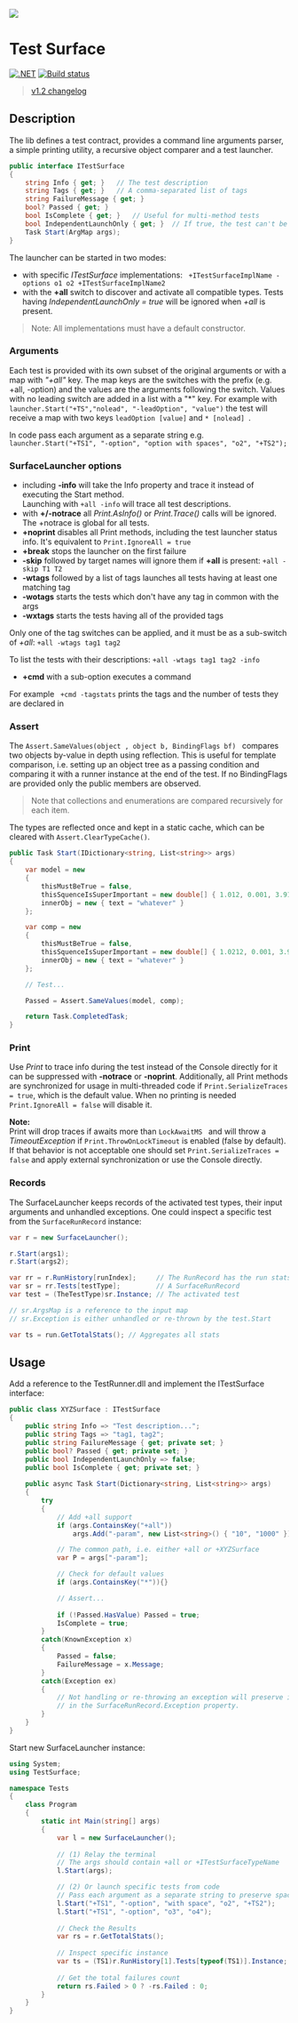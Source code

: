 ﻿
![](TestSurface.png)

# Test Surface

[![.NET](https://github.com/arsuq/TestSurface/actions/workflows/dotnet.yml/badge.svg)](https://github.com/arsuq/TestSurface/actions/workflows/dotnet.yml)
[![Build status](https://ci.appveyor.com/api/projects/status/744v953l9v35b05a?svg=true)](https://ci.appveyor.com/project/arsuq/files-5y6ur)
> [v1.2 changelog](CHANGELOG.md)

## Description

The lib defines a test contract, provides a command line arguments parser, a simple printing utility, 
a recursive object comparer and a test launcher. 

```csharp
public interface ITestSurface
{
    string Info { get; }   // The test description
    string Tags { get; }   // A comma-separated list of tags 
    string FailureMessage { get; }
    bool? Passed { get; }  
    bool IsComplete { get; }   // Useful for multi-method tests
    bool IndependentLaunchOnly { get; }  // If true, the test can't be started with +all
    Task Start(ArgMap args);
}
``` 

The launcher can be started in two modes:

- with specific *ITestSurface* implementations: ``` +ITestSurfaceImplName -options o1 o2 +ITestSurfaceImplName2```
- with the **+all** switch to discover and activate all compatible types. Tests having *IndependentLaunchOnly = true* will be 
  ignored when *+all* is present.

> Note: All implementations must have a default constructor.

### Arguments

Each test is provided with its own subset of the original arguments or with a map with *"+all"* key.
The map keys are the switches with the prefix (e.g. +all, -option) and the values are the arguments following the switch.
Values with no leading switch are added in a list with a "*" key. For example with
``` launcher.Start("+TS","nolead", "-leadOption", "value") ``` the test will receive a map with two keys
```leadOption [value]``` and ```* [nolead] ```.  

In code pass each argument as a separate string e.g.
```launcher.Start("+TS1", "-option", "option with spaces", "o2", "+TS2"); ```

### SurfaceLauncher options

- including **-info** will take the Info property and trace it instead of executing the Start method.   
  Launching with ```+all -info```  will trace all test descriptions.
- with **+/-notrace** all *Print.AsInfo()* or *Print.Trace()* calls will be ignored. The +notrace is global for all tests.
- **+noprint** disables all Print methods, including the test launcher status info. It's equivalent to ```Print.IgnoreAll = true```
- **+break** stops the launcher on the first failure
- **-skip** followed by target names will ignore them if **+all** is present: ```+all -skip T1 T2```
- **-wtags** followed by a list of tags launches all tests having at least one matching tag
- **-wotags** starts the tests which don't have any tag in common with the args
- **-wxtags** starts the tests having all of the provided tags

 Only one of the tag switches can be applied, and it must be as a sub-switch of *+all*: ```+all -wtags tag1 tag2 ```
 
 To list the tests with their descriptions: ```+all -wtags tag1 tag2 -info```

- **+cmd** with a sub-option executes a command
 
 For example ``` +cmd -tagstats``` prints the tags and the number of tests they are declared in 


### Assert

The	```Assert.SameValues(object , object b, BindingFlags bf) ``` compares two objects by-value 
in depth using reflection. This is useful for template comparison, i.e. setting up an object tree as
a passing condition and comparing it with a runner instance at the end of the test. If no BindingFlags
are provided only the public members are observed. 

> Note that collections and enumerations are compared recursively for each item.

The types are reflected once and kept in a static cache, which can be cleared with ````Assert.ClearTypeCache()````.

```csharp
public Task Start(IDictionary<string, List<string>> args)
{
    var model = new
    {
        thisMustBeTrue = false,
        thisSquenceIsSuperImportant = new double[] { 1.012, 0.001, 3.912 },
        innerObj = new { text = "whatever" }
    };

    var comp = new
    {
        thisMustBeTrue = false,
        thisSquenceIsSuperImportant = new double[] { 1.0212, 0.001, 3.912 },
        innerObj = new { text = "whatever" }
    };

    // Test...

    Passed = Assert.SameValues(model, comp);

    return Task.CompletedTask;
}
```

### Print 

Use *Print* to trace info during the test instead of the Console directly for it can be suppressed
with **-notrace** or **-noprint**. Additionally, all Print methods are synchronized for usage in multi-threaded code 
if ```Print.SerializeTraces = true```, which is the default value. 
When no printing is needed ```Print.IgnoreAll = false``` will disable it.

**Note:**   
Print will drop traces if awaits more than ```LockAwaitMS ``` and will throw a *TimeoutException* if 
```Print.ThrowOnLockTimeout``` is enabled (false by default). If that behavior is not acceptable 
one should set ```Print.SerializeTraces = false``` and apply external synchronization or use the Console directly.


### Records

The SurfaceLauncher keeps records of the activated test types, their input arguments and unhandled exceptions.
One could inspect a specific test from the ```SurfaceRunRecord``` instance:

```csharp
var r = new SurfaceLauncher();

r.Start(args1);
r.Start(args2);

var rr = r.RunHistory[runIndex];     // The RunRecord has the run stats
var sr = rr.Tests[testType];         // A SurfaceRunRecord
var test = (TheTestType)sr.Instance; // The activated test

// sr.ArgsMap is a reference to the input map
// sr.Exception is either unhandled or re-thrown by the test.Start

var ts = run.GetTotalStats(); // Aggregates all stats   

```





## Usage

Add a reference to the TestRunner.dll and implement the ITestSurface interface:
```csharp
public class XYZSurface : ITestSurface
{
    public string Info => "Test description...";
    public string Tags => "tag1, tag2";
    public string FailureMessage { get; private set; }
    public bool? Passed { get; private set; }
    public bool IndependentLaunchOnly => false;
    public bool IsComplete { get; private set; }
	
    public async Task Start(Dictionary<string, List<string>> args)
    {
        try
        {
            // Add +all support  
            if (args.ContainsKey("+all"))
                args.Add("-param", new List<string>() { "10", "1000" });

            // The common path, i.e. either +all or +XYZSurface
            var P = args["-param"];

            // Check for default values  
            if (args.ContainsKey("*")){}

            // Assert...
			
            if (!Passed.HasValue) Passed = true;
            IsComplete = true;
        }
        catch(KnownException x)
        {
            Passed = false;
            FailureMessage = x.Message;
        }
        catch(Exception ex)
        {
            // Not handling or re-throwing an exception will preserve it
            // in the SurfaceRunRecord.Exception property.
        }
    }
}
```


Start new SurfaceLauncher instance:


```csharp
using System;
using TestSurface;

namespace Tests
{
    class Program
    {
        static int Main(string[] args)
        {
            var l = new SurfaceLauncher();
           
            // (1) Relay the terminal
            // The args should contain +all or +ITestSurfaceTypeName
            l.Start(args);

            // (2) Or launch specific tests from code
            // Pass each argument as a separate string to preserve spaces 
            l.Start("+TS1", "-option", "with space", "o2", "+TS2");
            l.Start("+TS1", "-option", "o3", "o4");
            
            // Check the Results
            var rs = r.GetTotalStats();
			
            // Inspect specific instance
            var ts = (TS1)r.RunHistory[1].Tests[typeof(TS1)].Instance;
			
            // Get the total failures count
            return rs.Failed > 0 ? -rs.Failed : 0;
        }
    }
}
```

